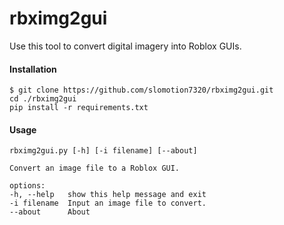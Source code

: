 # rbximg2gui
Use this tool to convert digital imagery into Roblox GUIs.

#### Installation
    $ git clone https://github.com/slomotion7320/rbximg2gui.git
    cd ./rbximg2gui
    pip install -r requirements.txt

#### Usage
    rbximg2gui.py [-h] [-i filename] [--about]

    Convert an image file to a Roblox GUI.

    options:
    -h, --help   show this help message and exit
    -i filename  Input an image file to convert.
    --about      About
